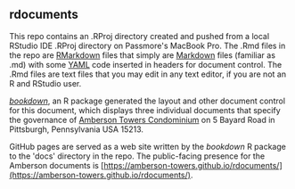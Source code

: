 ## rdocuments

This repo contains an .RProj directory created and pushed from a local RStudio IDE .RProj directory on Passmore's MacBook Pro. The .Rmd files in the repo are [RMarkdown](https://rmarkdown.rstudio.com/) files that simply are [Markdown](https://www.codecademy.com/resources/blog/what-is-markdown/) files (familiar as .md) with some [YAML](https://en.wikipedia.org/wiki/YAML) code inserted in headers for document control. The .Rmd files are text files that you may edit in any text editor, if you are not an R and RStudio user.

[*bookdown*](https://bookdown.org/yihui/bookdown/), an R package generated the layout and other document control for this document, which displays three individual documents that specify the governance of [Amberson Towers Condominium](https://www.ambersontowers.org/) on 5 Bayard Road in Pittsburgh, Pennsylvania USA 15213.

GitHub pages are served as a web site written by the *bookdown* R package to the 'docs' directory in the repo. The public-facing presence for the Amberson documents is [https://amberson-towers.github.io/rdocuments/](https://amberson-towers.github.io/rdocuments/).


